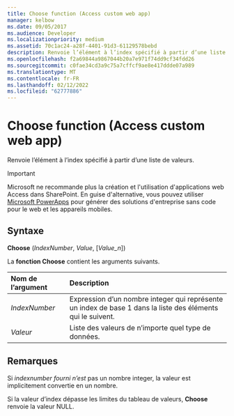 ```yaml
---
title: Choose function (Access custom web app)
manager: kelbow
ms.date: 09/05/2017
ms.audience: Developer
ms.localizationpriority: medium
ms.assetid: 70c1ac24-a28f-4401-91d3-61129578bebd
description: Renvoie l’élément à l’index spécifié à partir d’une liste de valeurs.
ms.openlocfilehash: f2a69844a9867044b20a7e971f74dd9cf34fdd26
ms.sourcegitcommit: c0fae34cd3a9c75a7cffcf9ae8e417ddde07a989
ms.translationtype: MT
ms.contentlocale: fr-FR
ms.lasthandoff: 02/12/2022
ms.locfileid: "62777886"
---
```

# <a name="choose-function-access-custom-web-app"></a>Choose function (Access custom web app)

Renvoie l’élément à l’index spécifié à partir d’une liste de valeurs.
  
> [!IMPORTANT]
> Microsoft ne recommande plus la création et l'utilisation d'applications web Access dans SharePoint. En guise d'alternative, vous pouvez utiliser [Microsoft PowerApps](https://powerapps.microsoft.com/) pour générer des solutions d'entreprise sans code pour le web et les appareils mobiles.
  
## <a name="syntax"></a>Syntaxe

**Choose** (*IndexNumber*, *Value*, [*Value_n*])
  
La **fonction Choose** contient les arguments suivants.
  
|**Nom de l’argument**|**Description**|
|:-----|:-----|
| *IndexNumber*  <br/> |Expression d’un nombre integer qui représente un index de base 1 dans la liste des éléments qui le suivent. |
| *Valeur*  <br/> |Liste des valeurs de n’importe quel type de données. |

## <a name="remarks"></a>Remarques

Si *indexnumber fourni n’est* pas un nombre integer, la valeur est implicitement convertie en un nombre.
  
Si la valeur d’index dépasse les limites du tableau de valeurs, **Choose** renvoie la valeur NULL.
  